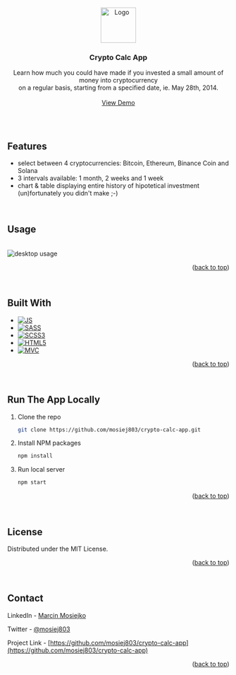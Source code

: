 <a name="readme-top"></a>

<!-- PROJECT LOGO -->
<br />
<div align="center">
  <a href="https://crypto-calc-app.netlify.app/">
    <img src="https://raw.githubusercontent.com/mosiej803/crypto-calc/main/src/img/favicon-192.png" alt="Logo" width="80" height="80">
  </a>

<h3 align="center">Crypto Calc App</h3>

  <p align="center">
    Learn how much you could have made if you invested a small amount of money into cryptocurrency<br />on a regular basis, starting from a specified date, ie. May 28th, 2014.
    <br />
    <br />
    <a href="https://crypto-calc-app.netlify.app/">View Demo</a>
  </p>
</div>

<br />
<br />

<!-- FEATURES -->
## Features

* select between 4 cryptocurrencies: Bitcoin, Ethereum, Binance Coin and Solana
* 3 intervals available: 1 month, 2 weeks and 1 week
* chart & table displaying entire history of hipotetical investment (un)fortunately you didn't make ;-)

<br />

<!-- SCREENSHOTS -->

## Usage
<br />
<img src="https://github.com/mosiej803/crypto-calc-app/blob/main/src/img/screenshots/crypto%20calc%20usage.gif" alt="desktop usage" />

<p align="right">(<a href="#readme-top">back to top</a>)</p>
<br />

<!-- BUILT WITH -->
## Built With

* [![JS][Javascript]][Javascript-url]
* [![SASS][SASS]][SASS-url]
* [![SCSS3][CSS3]][CSS3-url]
* [![HTML5][HTML5]][HTML5-url]
* [![MVC][MVC Architecture]][MVC-url]

<p align="right">(<a href="#readme-top">back to top</a>)</p>
<br />

<!-- RUN LOCALLY -->
## Run The App Locally

1. Clone the repo
   ```sh
   git clone https://github.com/mosiej803/crypto-calc-app.git
   ```
2. Install NPM packages
   ```sh
   npm install
   ```
3. Run local server
   ```sh
   npm start
   ```

<p align="right">(<a href="#readme-top">back to top</a>)</p>
<br />

<!-- LICENSE -->
## License

Distributed under the MIT License.

<p align="right">(<a href="#readme-top">back to top</a>)</p>
<br />

<!-- CONTACT -->
## Contact

LinkedIn - [Marcin Mosiejko](https://www.linkedin.com/in/marcin-mosiejko-45937051/)

Twitter - [@mosiej803](https://twitter.com/mosiej803)

Project Link - [https://github.com/mosiej803/crypto-calc-app](https://github.com/mosiej803/crypto-calc-app)

<p align="right">(<a href="#readme-top">back to top</a>)</p>


<!-- LINKS -->

[Javascript]: https://img.shields.io/badge/JavaScript-323330?style=for-the-badge&logo=javascript&logoColor=F7DF1E
[Javascript-url]: https://www.javascript.com/

[CSS3]: https://img.shields.io/badge/CSS3-1572B6?style=for-the-badge&logo=css3&logoColor=white
[CSS3-url]: https://www.w3.org/Style/CSS/Overview.en.html

[SASS]: https://img.shields.io/badge/Sass-CC6699?style=for-the-badge&logo=sass&logoColor=white
[SASS-url]: https://sass-lang.com/

[HTML5]: https://img.shields.io/badge/HTML5-E34F26?style=for-the-badge&logo=html5&logoColor=white
[HTML5-url]: https://html5.org/

[MVC Architecture]: https://img.shields.io/badge/MVC-Architecture-green?style=for-the-badge
[MVC-url]: https://www.freecodecamp.org/news/the-model-view-controller-pattern-mvc-architecture-and-frameworks-explained/

